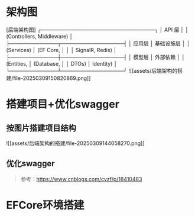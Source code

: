 # 架构图
[后端架构图]
┌───────────────────────────────┐
│          API 层              │
│ (Controllers, Middleware)    │
├─────────────┬─────────────────┤
│ 应用层      │ 基础设施层      │
│ (Services)  │ (EF Core,       │
│             │ SignalR, Redis) │
├─────────────┼─────────────────┤
│ 模型层      │ 外部依赖        │
│ (Entities,  │ (Database,      │
│ DTOs)       │  Identity)      │
└─────────────┴─────────────────┘
![[assets/后端架构的搭建/file-20250309150820869.png]]
# 搭建项目+优化swagger
## 按图片搭建项目结构
![[assets/后端架构的搭建/file-20250309144058270.png]]
## 优化swagger
>参考：https://www.cnblogs.com/cyzf/p/18410483

# EFCore环境搭建
